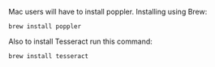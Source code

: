 Mac users will have to install poppler.
Installing using Brew:

`brew install poppler`

Also to install Tesseract run this command:

`brew install tesseract`